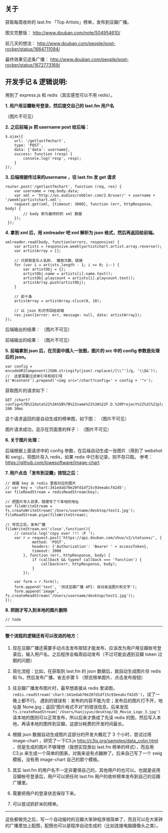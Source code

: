 
## 关于

获取每周收听的 last.fm 「Top Artists」榜单，发布到豆瓣广播。

图文完整版： http://www.douban.com/note/504954610/

前几天的想法： http://www.douban.com/people/post-rocker/status/1664711094/

最终效果见这条广播：
http://www.douban.com/people/post-rocker/status/1672773169/


## 开发手记 & 逻辑说明:

用到了 express.js 和 redis（其实感觉可以不用 redis）。


**1. 用户用豆瓣账号登录，然后提交自己的 last.fm 用户名**

（图片不可见）



**2. 之后前端 js 把 username post 给后端：**

```
$.ajax({
    url: '/getlastfmchart',
    type: 'POST',
    data: {'data': username},
    success: function (resp) {
        console.log('resp', resp);
    }
});
```

**3. 后端根据传过来的username ，往 last.fm 发 get 请求**

```
router.post('/getlastfmchart', function (req, res) {
    var username = req.body.data;
    var xml = 'http://ws.audioscrobbler.com/2.0/user/' + username + '/weeklyartistchart.xml';
    request.get(xml, {timeout: 3000}, function (err, httpResponse, body) {
        // body 即为最终的的 xml 数据
    });
 });
```


**4. 拿到 xml 后，用 xmlreader 吧 xml 解析为 json 格式，然后再返回给前端。**

```
xmlreader.read(body, function(errors, responsive) {
    var artists = responsive.weeklyartistchart.artist.array.reverse();
    var artistArray = [];

    // 只获取音乐人名称、 播放次数、链接
    for (var i = artists.length - 1; i >= 0; i--) {
        var artistObj = {};
        artistObj.name = artists[i].name.text();
        artistObj.playcount = artists[i].playcount.text();
        artistArray.push(artistObj);
    }

    // 前十条
    artistArray = artistArray.slice(0, 10);

    // 以 json 形式传回给前端
    res.json({error: err, message: null, data: artistArray});
});
```

后端输出的结果：
（图片不可见）


前端输出的结果：
（图片不可见）



**5. 前端拿到 json 后，在页面中插入一张图，图片的 src 中的 config 参数是处理后的 json。**

```
var config = encodeURIComponent(JSON.stringify(json).replace(/[\\"']/g, '\\$&')); //  这里需要过滤单引号和双引号
$('#content').prepend('<img src="/chart?config=' + config + '">');
```

获取图片的请求如下：

```
GET /chart?config=%7B%22data%22%3A%5B%7B%22name%22%3A%22F.D.%20Project%22%2C%22playcount%22%3A%22384%22%7D%2C%7B%22name%22%3A%22Lyn%20Collins%22%2C%22playcount%22%3A%2258%22%7D%2C%7B%22name%22%3A%22Dr.%20Dre%22%2C%22playcount%22%3A%2226%22%7D%2C%7B%22name%22%3A%22John%20Lennon%22%2C%22playcount%22%3A%2214%22%7D%2C%7B%22name%22%3A%22Side%20Liner%22%2C%22playcount%22%3A%2210%22%7D%2C%7B%22name%22%3A%22%E6%9C%A8%E9%A9%AC%22%2C%22playcount%22%3A%228%22%7D%2C%7B%22name%22%3A%22Pink%20Floyd%22%2C%22playcount%22%3A%227%22%7D%2C%7B%22name%22%3A%22Black%20N%20Blue%22%2C%22playcount%22%3A%227%22%7D%2C%7B%22name%22%3A%22Dr.%20Dre%20%26%20Snoop%20Dogg%20%26%20Kurupt%20%26%20Nate%20Dogg%22%2C%22playcount%22%3A%227%22%7D%2C%7B%22name%22%3A%22Australis%22%2C%22playcount%22%3A%226%22%7D%5D%7D 200 30ms
```

这个请求返回的是自动生成的榜单图，如下图：
（图片不可见）



图片请求成功，显示在页面里的样子：
（图片不可见）



**6. 关于图片处理：**

后端根据上面请求中的 config 参数，在后端自动生成一张图片（用到了 webshot 和 swig）。将图片存入 redis，如果 redis 中已有记录，则不存只取。 参考： https://github.com/lowesoftware/image-chart

**7. 用户点击「发布到豆瓣」按钮之后：**

```
// 根据 key 从 redis 里取对应的图片
// var key = 'chart:341edab70e20fd1df15c93eeabcf42d5';
var fileReadStream = redisReadStream(key);

// 把图片写入目录，随便写了个本地的地址
var fileWriteStream = fs.createWriteStream('/Users/username/desktop/test1.jpg');
fileReadStream.pipe(fileWriteStream);

// 写完之后，发布广播
fileWriteStream.on('close',function(){
    // console.log('copy over !!! :P ');
    var r = request.post('https://api.douban.com/shuo/v2/statuses/', {
            method: 'POST',
            headers: {'Authorization': 'Bearer ' + accessToken},
            timeout: 3000
        }, function (err, httpResponse, body) {
            if (callback && typeof callback === 'function') {
                callback(err, httpResponse, body);
            }
        });

    var form = r.form();
    form.append('text', '测试豆瓣广播 API: 自动发送图片和文字');
    form.append('image', fs.createReadStream('/Users/username/desktop/test1.jpg'));
});
```




**8. 把刚才写入到本地的图片删除**

`// todo`


--------

#### 整个流程的逻辑还有可以改进的地方：

1. 现在豆瓣广播还需要手动点击发布按钮才能发布，应该改为用户用豆瓣账号登录后，输入用户名，之后程序会每周自动发布（不过可能会遇到豆瓣 token 过期的问题）

2. 简化流程：比如，在获取到 last.fm 的 json 数据后，就自动生成图片存 redis 和 fs，然后发布广播，省去步骤 5 （预览榜单图片、点击发布按钮）

3. 往豆瓣广播发布图片时，最早想直接从 redis 里读图，`redis.readStream('chart:341edab70e20fd1df15c93eeabcf42d5')`，试了一晚上都不行。
遇到的错误有：发布的内容不能为空；发布后的图片打不开，地址是 None.jpg；返回“图片格式不对”的错误信息。后来发现 `fs.createReadStream('/Users/hanjiyun/desktop/3D_Movie_Logo_3.jpg')` 读本地的图则可以正常发布，所以后来才换成了先读 redis 的图，然后写入本地，再读本地的图传到豆瓣。这部分耗费的开发时间最长。 

4. 根据 json 数据自动生成图片这部分的开发大概花了 3 个小时，尝试过用 image-chart ，研究了一下C3.js http://c3js.org/samples/data_color.html ，但是生成的图片不够理想（我想实现类似 last.fm 榜单的样式），而且用 C3.js 来生成一个简单的图表，对我来说有点臃肿了。后来自己写了一个 swig 模板，没有用 image-chart 自己的那个模板。

5. 其实 last.fm 的用户名不一定非要填自己的，其他用户的也可以。也就是说用豆瓣帐号登录后，用户可以把任何 last.fm 用户的收听榜单发布到自己的豆瓣广播里。

6. 需要把用户的登录状态保存下来。
7. 可以尝试抓虾米的榜单。

------

这些都做完之后，写一个自动报时的豆瓣大笨钟程序很简单了，而且可以在大笨钟的广播里加上配图，配图也可以是程序自动生成的（比如连接电脑摄像头之类）。
